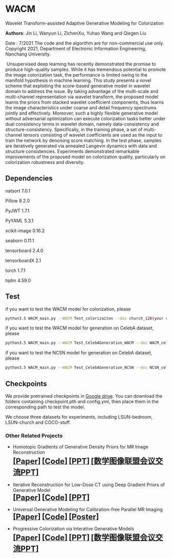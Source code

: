 # WACM

Wavelet Transform-assisted Adaptive Generative Modeling for Colorization

**Authors**: Jin Li, Wanyun Li, ZichenXu, Yuhao Wang and Qiegen Liu

Date : 7/2021 
The code and the algorithm are for non-commercial use only. 
Copyright 2021, Department of Electronic Information Engineering, Nanchang University.  

​    Unsupervised deep learning has recently demonstrated the promise to produce high-quality samples. While it has tremendous potential to promote the image colorization task, the performance is limited owing to the manifold hypothesis in machine learning. This study presents a novel scheme that exploiting the score-based generative model in wavelet domain to address the issue. By taking advantage of the multi-scale and multi-channel representation via wavelet transform, the proposed model learns the priors from stacked wavelet coefficient components, thus learns the image characteristics under coarse and detail frequency spectrums jointly and effectively. Moreover, such a highly flexible generative model without adversarial optimization can execute colorization tasks better under dual consistency terms in wavelet domain, namely data-consistency and structure-consistency. Specifically, in the training phase, a set of multi-channel tensors consisting of wavelet coefficients are used as the input to train the network by denoising score matching. In the test phase, samples are iteratively generated via annealed Langevin dynamics with data and structure consistencies. Experiments demonstrated remarkable improvements of the proposed model on colorization quality, particularly on colorization robustness and diversity.

## Dependencies


natsort 7.0.1

Pillow 8.2.0

PyJWT 1.7.1

PyYAML 5.3.1

scikit-image 0.16.2

seaborn 0.11.1

tensorboard 2.4.0

tensorboardX 2.1

torch 1.7.1

tqdm 4.59.0

## Test
if you want to test the WACM model for colorization, please 

```bash 
python3.5 WACM_main.py --WACM Test_colorizaiton --doc church_128(your checkpoint folder) --test --image_folder results(your output folder)
```

if you want to test the WACM model for generation on CelebA dataset, please

```bash 
python3.5 WACM_main.py --WACM Test_CelebAGeneration_WACM --doc WACM_celeba_128(your checkpoint folder) --test --image_folder results(your output folder)
```

if you want to test the NCSN model for generation on CelebA dataset, please

```bash 
python3.5 WACM_main.py --WACM Test_CelebAGeneration_NCSN --doc NCSN_celeba_128(your checkpoint folder) --test --image_folder results(your output folder)
```

## Checkpoints

We provide pretrained checkpoints in [Google drive](https://drive.google.com/drive/folders/15sMyRCCY_zPvQqHMt91cGzODy-I4Pbey?usp=sharing). You can download the folders containing checkpoint.pth and config.yml, then place them in the corresponding path to test the model.

We choose three datasets for experiments, including LSUN-bedroom, LSUN-church and COCO-stuff.


### Other Related Projects

  * Homotopic Gradients of Generative Density Priors for MR Image Reconstruction  
[<font size=5>**[Paper]**</font>](https://ieeexplore.ieee.org/abstract/document/9435335)   [<font size=5>**[Code]**</font>](https://github.com/yqx7150/HGGDP)   [<font size=5>**[PPT]**</font>](https://github.com/yqx7150/HGGDP/tree/master/Slide)   [<font size=5>**[数学图像联盟会议交流PPT]**</font>](https://github.com/yqx7150/EDAEPRec/tree/master/Slide)

 * Iterative Reconstruction for Low-Dose CT using Deep Gradient Priors of Generative Model  
[<font size=5>**[Paper]**</font>](https://arxiv.org/abs/2009.12760)   [<font size=5>**[Code]**</font>](https://github.com/yqx7150/EASEL)   [<font size=5>**[PPT]**</font>](https://github.com/yqx7150/HGGDP/tree/master/Slide)

  * Universal Generative Modeling for Calibration-free Parallel MR Imaging  
[<font size=5>**[Paper]**</font>](https://biomedicalimaging.org/2022/)   [<font size=5>**[Code]**</font>](https://github.com/yqx7150/UGM-PI)   [<font size=5>**[Poster]**</font>](https://github.com/yqx7150/UGM-PI/blob/main/paper%20%23160-Poster.pdf)    
     
 * Progressive Colorization via Interative Generative Models  
[<font size=5>**[Paper]**</font>](https://ieeexplore.ieee.org/document/9258392)   [<font size=5>**[Code]**</font>](https://github.com/yqx7150/iGM)   [<font size=5>**[PPT]**</font>](https://github.com/yqx7150/HGGDP/tree/master/Slide)   [<font size=5>**[数学图像联盟会议交流PPT]**</font>](https://github.com/yqx7150/EDAEPRec/tree/master/Slide)
